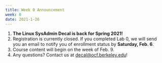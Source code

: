 ```yaml
---
title: Week 0 Announcement
week: 0
date: 2021-1-26
---
```


1. **The Linux SysAdmin Decal is back for Spring 2021!**
1. Registration is currently closed. If you completed Lab 0, we will send you an email to notify you of enrollment status by **Saturday, Feb. 6**.
1. Course content will begin on the week of Feb. 9.
1. Any questions? Contact us at [decal@ocf.berkeley.edu](mailto:decal@ocf.berkeley.edu)!
